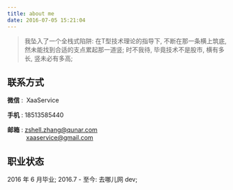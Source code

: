 ```yaml
---
title: about me
date: 2016-07-05 15:21:04
---
```


> 我坠入了一个全栈式陷阱: 在T型技术理论的指导下, 不断在那一条横上筑底, 然未能找到合适的支点累起那一道竖;
时不我待, 毕竟技术不是股市, 横有多长, 竖未必有多高;

## **联系方式**

**微信** : &nbsp;XaaService

**手机** : 18513585440

**邮箱** : zshell.zhang@qunar.com  
&nbsp;&nbsp;&nbsp;&nbsp;&nbsp;&nbsp;&nbsp;&nbsp;&nbsp;&nbsp;&nbsp;xaaservice@gmail.com

## **职业状态**

2016 年 6 月毕业;
2016.7 - 至今: 去哪儿网 dev;

